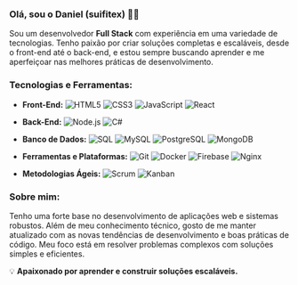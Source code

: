 ### Olá, sou o Daniel (suifitex) 👨‍💻

Sou um desenvolvedor **Full Stack** com experiência em uma variedade de tecnologias. Tenho paixão por criar soluções completas e escaláveis, desde o front-end até o back-end, e estou sempre buscando aprender e me aperfeiçoar nas melhores práticas de desenvolvimento.

### Tecnologias e Ferramentas:
- **Front-End:** 
  ![HTML5](https://img.shields.io/badge/-HTML5-FF6347?style=flat&logo=html5&logoColor=white) 
  ![CSS3](https://img.shields.io/badge/-CSS3-0077B5?style=flat&logo=css3&logoColor=white) 
  ![JavaScript](https://img.shields.io/badge/-JavaScript-F7DF1E?style=flat&logo=javascript&logoColor=black) 
  ![React](https://img.shields.io/badge/-React-61DAFB?style=flat&logo=react&logoColor=black)
  
- **Back-End:** 
  ![Node.js](https://img.shields.io/badge/-Node.js-8CC84B?style=flat&logo=node.js&logoColor=white) 
  ![C#](https://img.shields.io/badge/-C%23-239120?style=flat&logo=csharp&logoColor=white)

- **Banco de Dados:** 
  ![SQL](https://img.shields.io/badge/-SQL-003B57?style=flat&logo=postgresql&logoColor=white)
  ![MySQL](https://img.shields.io/badge/-MySQL-4479A1?style=flat&logo=mysql&logoColor=white)
  ![PostgreSQL](https://img.shields.io/badge/-PostgreSQL-336791?style=flat&logo=postgresql&logoColor=white)
  ![MongoDB](https://img.shields.io/badge/-MongoDB-47A248?style=flat&logo=mongodb&logoColor=white)

- **Ferramentas e Plataformas:** 
  ![Git](https://img.shields.io/badge/-Git-F05032?style=flat&logo=git&logoColor=white) 
  ![Docker](https://img.shields.io/badge/-Docker-2496ED?style=flat&logo=docker&logoColor=white)
  ![Firebase](https://img.shields.io/badge/-Firebase-FFCA28?style=flat&logo=firebase&logoColor=black)
  ![Nginx](https://img.shields.io/badge/-Nginx-009639?style=flat&logo=nginx&logoColor=white)

- **Metodologias Ágeis:** 
  ![Scrum](https://img.shields.io/badge/-Scrum-333333?style=flat&logo=scrum&logoColor=white) 
  ![Kanban](https://img.shields.io/badge/-Kanban-0079BF?style=flat&logo=trello&logoColor=white)

### Sobre mim:
Tenho uma forte base no desenvolvimento de aplicações web e sistemas robustos. Além de meu conhecimento técnico, gosto de me manter atualizado com as novas tendências de desenvolvimento e boas práticas de código. Meu foco está em resolver problemas complexos com soluções simples e eficientes.

💡 **Apaixonado por aprender e construir soluções escaláveis.**

